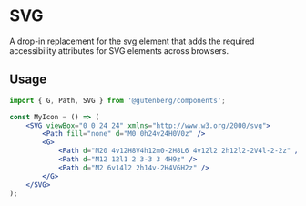 # SVG

A drop-in replacement for the svg element that adds the required accessibility attributes for SVG elements across browsers.

## Usage

```jsx
import { G, Path, SVG } from '@gutenberg/components';

const MyIcon = () => (
	<SVG viewBox="0 0 24 24" xmlns="http://www.w3.org/2000/svg">
		<Path fill="none" d="M0 0h24v24H0V0z" />
		<G>
			<Path d="M20 4v12H8V4h12m0-2H8L6 4v12l2 2h12l2-2V4l-2-2z" />
			<Path d="M12 12l1 2 3-3 3 4H9z" />
			<Path d="M2 6v14l2 2h14v-2H4V6H2z" />
		</G>
	</SVG>
);
```
